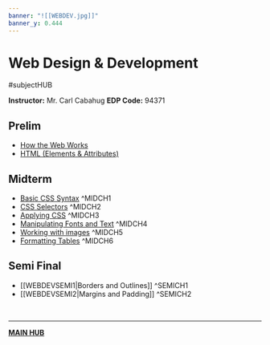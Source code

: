 ```yaml
---
banner: "![[WEBDEV.jpg]]"
banner_y: 0.444
---
```

# Web Design & Development
#subjectHUB 

**Instructor:** Mr. Carl Cabahug
**EDP Code:** 94371

## Prelim
- [How the Web Works](WEBDEVPRELIM1.md)
- [HTML (Elements & Attributes)](WEBDEVPRELIM2.md)

## Midterm
- [Basic CSS Syntax](WEBDEVMIDTERM1.md) ^MIDCH1
- [CSS Selectors](WEBDEVMIDTERM2.md) ^MIDCH2
- [Applying CSS](WEBDEVMIDTERM3.md) ^MIDCH3
- [Manipulating Fonts and Text](WEBDEVMIDTERM4.md) ^MIDCH4
- [Working with images](WEBDEVMIDTERM5.md) ^MIDCH5
- [Formatting Tables](WEBDEVMIDTERM6.md) ^MIDCH6

## Semi Final
- [[WEBDEVSEMI1|Borders and Outlines]] ^SEMICH1
- [[WEBDEVSEMI2|Margins and Padding]] ^SEMICH2

<br>

---
**[MAIN HUB](MAINBSIT.md)**